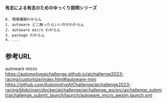 #### 有志による有志のためのゆっくり説明シリーズ

```
0. 環境構築わからん
1. autoware どこ触ったらいいのかわからん
2. autoware micro わからん
3. package わからん
4. ...
```

## 参考URL
autoware micro  
https://automotiveaichallenge.github.io/aichallenge2023-racing/customize/index.html#autoware-mini  
https://github.com/AutomotiveAIChallenge/aichallenge2023-racing/blob/main/docker/aichallenge/aichallenge_ws/src/aichallenge_submit/aichallenge_submit_launch/launch/autoware_micro_awsim.launch.xml  
